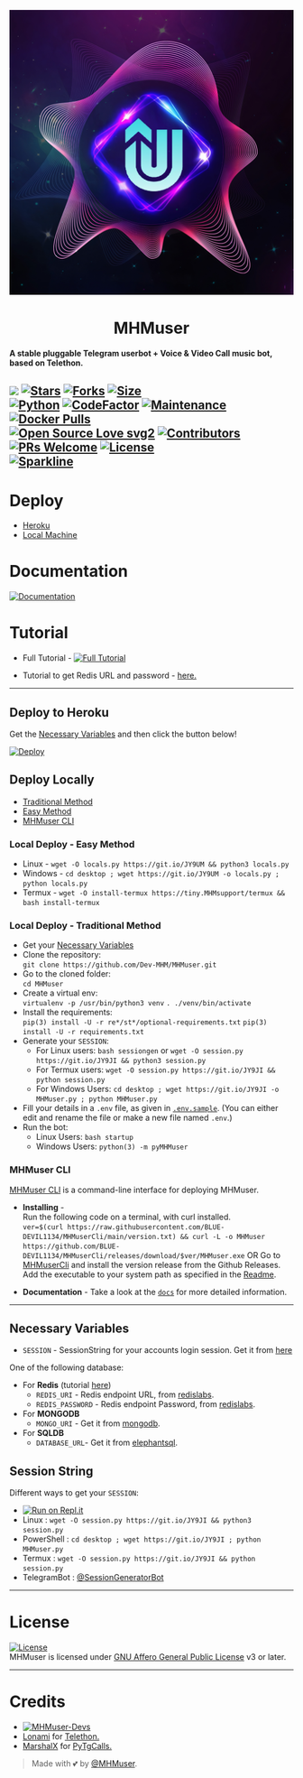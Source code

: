 <p align="center">
  <img src="./resources/extras/logo_readme.jpg" alt="MHMuser Logo">
</p>
<h1 align="center">
  <b>MHMuser</b>
</h1>

<b>A stable pluggable Telegram userbot + Voice & Video Call music bot, based on Telethon.</b>

[![](https://img.shields.io/badge/MHMuser-v0.5-blue)](#)
[![Stars](https://img.shields.io/github/stars/MHMuser/MHMuser?style=flat-square&color=yellow)](https://github.com/Dev-MHM/MHMuser/stargazers)
[![Forks](https://img.shields.io/github/forks/MHMuser/MHMuser?style=flat-square&color=orange)](https://github.com/Dev-MHM/MHMuser/fork)
[![Size](https://img.shields.io/github/repo-size/MHMuser/MHMuser?style=flat-square&color=green)](https://github.com/Dev-MHM/MHMuser/)   
[![Python](https://img.shields.io/badge/Python-v3.10.2-blue)](https://www.python.org/)
[![CodeFactor](https://www.codefactor.io/repository/github/MHMuser/MHMuser/badge/main)](https://www.codefactor.io/repository/github/MHMuser/MHMuser/overview/main)
[![Maintenance](https://img.shields.io/badge/Maintained%3F-yes-green.svg)](https://github.com/Dev-MHM/MHMuser/graphs/commit-activity)
[![Docker Pulls](https://img.shields.io/docker/pulls/theMHMuser/MHMuser?style=flat-square)](https://img.shields.io/docker/pulls/theMHMuser/MHMuser?style=flat-square)   
[![Open Source Love svg2](https://badges.frapsoft.com/os/v2/open-source.svg?v=103)](https://github.com/Dev-MHM/MHMuser)
[![Contributors](https://img.shields.io/github/contributors/MHMuser/MHMuser?style=flat-square&color=green)](https://github.com/Dev-MHM/MHMuser/graphs/contributors)
[![PRs Welcome](https://img.shields.io/badge/PRs-welcome-brightgreen.svg?style=flat-square)](https://makeapullrequest.com)
[![License](https://img.shields.io/badge/License-AGPL-blue)](https://github.com/Dev-MHM/MHMuser/blob/main/LICENSE)   
[![Sparkline](https://stars.medv.io/MHMuser/MHMuser.svg)](https://stars.medv.io/MHMuser/MHMuser)
----

# Deploy
- [Heroku](#Deploy-to-Heroku)
- [Local Machine](#Deploy-Locally)

# Documentation 
[![Documentation](https://img.shields.io/badge/Documentation-MHMuser-blue)](http://MHMsupport/)

# Tutorial 
- Full Tutorial - [![Full Tutorial](https://img.shields.io/badge/Watch%20Now-blue)](https://www.youtube.com/watch?v=0wAV7pUzhDQ)

- Tutorial to get Redis URL and password - [here.](./resources/extras/redistut.md)
---

## Deploy to Heroku
Get the [Necessary Variables](#Necessary-Variables) and then click the button below!  

[![Deploy](https://www.herokucdn.com/deploy/button.svg)](https://deploy.MHMsupport)

## Deploy Locally
- [Traditional Method](#local-deploy---traditional-method)
- [Easy Method](#local-deploy---easy-method)
- [MHMuser CLI](#MHMuser-CLI)

### Local Deploy - Easy Method
- Linux - `wget -O locals.py https://git.io/JY9UM && python3 locals.py`
- Windows - `cd desktop ; wget https://git.io/JY9UM -o locals.py ; python locals.py`
- Termux - `wget -O install-termux https://tiny.MHMsupport/termux && bash install-termux`

### Local Deploy - Traditional Method
- Get your [Necessary Variables](#Necessary-Variables)
- Clone the repository:    
`git clone https://github.com/Dev-MHM/MHMuser.git`
- Go to the cloned folder:    
`cd MHMuser`
- Create a virtual env:      
`virtualenv -p /usr/bin/python3 venv`
`. ./venv/bin/activate`
- Install the requirements:      
`pip(3) install -U -r re*/st*/optional-requirements.txt`
`pip(3) install -U -r requirements.txt`
- Generate your `SESSION`:
  - For Linux users:
    `bash sessiongen`
     or
    `wget -O session.py https://git.io/JY9JI && python3 session.py`
  - For Termux users:
    `wget -O session.py https://git.io/JY9JI && python session.py`
  - For Windows Users:
    `cd desktop ; wget https://git.io/JY9JI -o MHMuser.py ; python MHMuser.py`
- Fill your details in a `.env` file, as given in [`.env.sample`](https://github.com/Dev-MHM/MHMuser/blob/main/.env.sample).
(You can either edit and rename the file or make a new file named `.env`.)
- Run the bot:
  - Linux Users:
   `bash startup`
  - Windows Users:
    `python(3) -m pyMHMuser`

### MHMuser CLI
[MHMuser CLI](https://github.com/BLUE-DEVIL1134/MHMuserCli) is a command-line interface for deploying MHMuser.   

- **Installing** -    
Run the following code on a terminal, with curl installed.   
`ver=$(curl https://raw.githubusercontent.com/BLUE-DEVIL1134/MHMuserCli/main/version.txt) && curl -L -o MHMuser https://github.com/BLUE-DEVIL1134/MHMuserCli/releases/download/$ver/MHMuser.exe`
OR
Go to [MHMuserCli](https://github.com/BLUE-DEVIL1134/MHMuserCli) and install the version release from the Github Releases. Add the executable to your system path as specified in the [Readme](https://github.com/BLUE-DEVIL1134/MHMuserCli#how-to-use-MHMusercli-).   

- **Documentation** -
Take a look at the [`docs`](https://blue-devil1134.github.io/MHMuserCli/) for more detailed information.

---
## Necessary Variables
- `SESSION` - SessionString for your accounts login session. Get it from [here](#Session-String)

One of the following database:
- For **Redis** (tutorial [here](./resources/extras/redistut.md))
  - `REDIS_URI` - Redis endpoint URL, from [redislabs](http://redislabs.com/).
  - `REDIS_PASSWORD` - Redis endpoint Password, from [redislabs](http://redislabs.com/).
- For **MONGODB**
  - `MONGO_URI` - Get it from [mongodb](https://mongodb.com/atlas).
- For **SQLDB**
  - `DATABASE_URL`- Get it from [elephantsql](https://elephantsql.com).

## Session String
Different ways to get your `SESSION`:
* [![Run on Repl.it](https://replit.com/badge/github/MHMuser/MHMuser)](https://replit.com/@MHMuser/MHMuserStringSession)
* Linux : `wget -O session.py https://git.io/JY9JI && python3 session.py`
* PowerShell : `cd desktop ; wget https://git.io/JY9JI ; python MHMuser.py`
* Termux : `wget -O session.py https://git.io/JY9JI && python session.py`
* TelegramBot : [@SessionGeneratorBot](https://t.me/SessionGeneratorBot)

---

# License
[![License](https://www.gnu.org/graphics/agplv3-155x51.png)](LICENSE)   
MHMuser is licensed under [GNU Affero General Public License](https://www.gnu.org/licenses/agpl-3.0.en.html) v3 or later.

---

# Credits
* [![MHMuser-Devs](https://img.shields.io/static/v1?label=MHMuser&message=devs&color=critical)](https://t.me/MHMuserDevs)
* [Lonami](https://github.com/LonamiWebs/) for [Telethon.](https://github.com/LonamiWebs/Telethon)
* [MarshalX](https://github.com/MarshalX) for [PyTgCalls.](https://github.com/MarshalX/tgcalls)

> Made with 💕 by [@MHMuser](https://t.me/MHMuser).    
